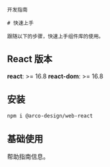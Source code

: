 `````
开发指南

# 快速上手

跟随以下的步骤，快速上手组件库的使用。
`````

## React 版本

**react**: >= 16.8
**react-dom**: >= 16.8

## 安装

```bash
npm i @arco-design/web-react
```

## 基础使用

帮助指南信息。
